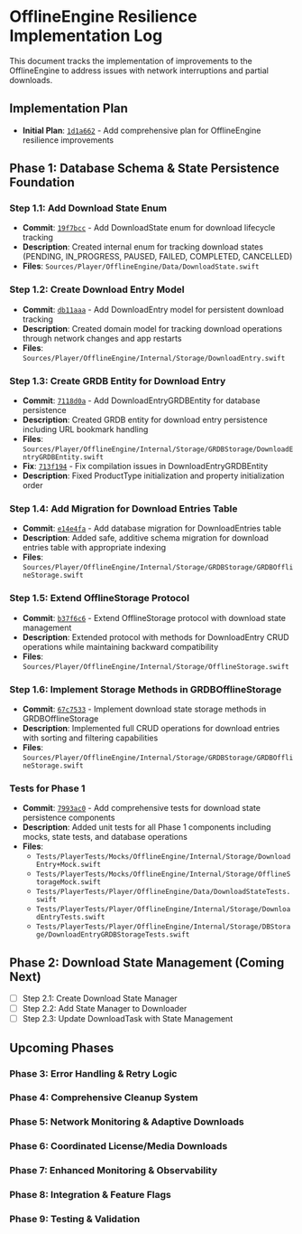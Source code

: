 # OfflineEngine Resilience Implementation Log

This document tracks the implementation of improvements to the OfflineEngine to address issues with network interruptions and partial downloads.

## Implementation Plan
- **Initial Plan**: [`1d1a662`](https://github.com/yourusername/tidal-sdk-ios/commit/1d1a662) - Add comprehensive plan for OfflineEngine resilience improvements

## Phase 1: Database Schema & State Persistence Foundation

### Step 1.1: Add Download State Enum
- **Commit**: [`19f7bcc`](https://github.com/yourusername/tidal-sdk-ios/commit/19f7bcc) - Add DownloadState enum for download lifecycle tracking
- **Description**: Created internal enum for tracking download states (PENDING, IN_PROGRESS, PAUSED, FAILED, COMPLETED, CANCELLED)
- **Files**: `Sources/Player/OfflineEngine/Data/DownloadState.swift`

### Step 1.2: Create Download Entry Model
- **Commit**: [`db11aaa`](https://github.com/yourusername/tidal-sdk-ios/commit/db11aaa) - Add DownloadEntry model for persistent download tracking
- **Description**: Created domain model for tracking download operations through network changes and app restarts
- **Files**: `Sources/Player/OfflineEngine/Internal/Storage/DownloadEntry.swift`

### Step 1.3: Create GRDB Entity for Download Entry
- **Commit**: [`7118d0a`](https://github.com/yourusername/tidal-sdk-ios/commit/7118d0a) - Add DownloadEntryGRDBEntity for database persistence
- **Description**: Created GRDB entity for download entry persistence including URL bookmark handling
- **Files**: `Sources/Player/OfflineEngine/Internal/Storage/GRDBStorage/DownloadEntryGRDBEntity.swift`
- **Fix**: [`713f194`](https://github.com/yourusername/tidal-sdk-ios/commit/713f194) - Fix compilation issues in DownloadEntryGRDBEntity
- **Description**: Fixed ProductType initialization and property initialization order

### Step 1.4: Add Migration for Download Entries Table
- **Commit**: [`e14e4fa`](https://github.com/yourusername/tidal-sdk-ios/commit/e14e4fa) - Add database migration for DownloadEntries table
- **Description**: Added safe, additive schema migration for download entries table with appropriate indexing
- **Files**: `Sources/Player/OfflineEngine/Internal/Storage/GRDBStorage/GRDBOfflineStorage.swift`

### Step 1.5: Extend OfflineStorage Protocol
- **Commit**: [`b37f6c6`](https://github.com/yourusername/tidal-sdk-ios/commit/b37f6c6) - Extend OfflineStorage protocol with download state management
- **Description**: Extended protocol with methods for DownloadEntry CRUD operations while maintaining backward compatibility
- **Files**: `Sources/Player/OfflineEngine/Internal/Storage/OfflineStorage.swift`

### Step 1.6: Implement Storage Methods in GRDBOfflineStorage
- **Commit**: [`67c7533`](https://github.com/yourusername/tidal-sdk-ios/commit/67c7533) - Implement download state storage methods in GRDBOfflineStorage
- **Description**: Implemented full CRUD operations for download entries with sorting and filtering capabilities
- **Files**: `Sources/Player/OfflineEngine/Internal/Storage/GRDBStorage/GRDBOfflineStorage.swift`

### Tests for Phase 1
- **Commit**: [`7993ac0`](https://github.com/yourusername/tidal-sdk-ios/commit/7993ac0) - Add comprehensive tests for download state persistence components
- **Description**: Added unit tests for all Phase 1 components including mocks, state tests, and database operations
- **Files**:
  - `Tests/PlayerTests/Mocks/OfflineEngine/Internal/Storage/DownloadEntry+Mock.swift`
  - `Tests/PlayerTests/Mocks/OfflineEngine/Internal/Storage/OfflineStorageMock.swift`
  - `Tests/PlayerTests/Player/OfflineEngine/Data/DownloadStateTests.swift`
  - `Tests/PlayerTests/Player/OfflineEngine/Internal/Storage/DownloadEntryTests.swift`
  - `Tests/PlayerTests/Player/OfflineEngine/Internal/Storage/DBStorage/DownloadEntryGRDBStorageTests.swift`

## Phase 2: Download State Management (Coming Next)

- [ ] Step 2.1: Create Download State Manager
- [ ] Step 2.2: Add State Manager to Downloader
- [ ] Step 2.3: Update DownloadTask with State Management

## Upcoming Phases

### Phase 3: Error Handling & Retry Logic
### Phase 4: Comprehensive Cleanup System
### Phase 5: Network Monitoring & Adaptive Downloads
### Phase 6: Coordinated License/Media Downloads
### Phase 7: Enhanced Monitoring & Observability
### Phase 8: Integration & Feature Flags
### Phase 9: Testing & Validation